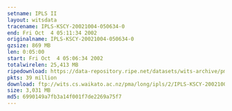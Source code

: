 ```yaml
---
setname: IPLS II
layout: witsdata
tracename: IPLS-KSCY-20021004-050634-0
end: Fri Oct  4 05:11:34 2002
originalname: IPLS-KSCY-20021004-050634-0
gzsize: 869 MB
len: 0:05:00
start: Fri Oct  4 05:06:34 2002
totalwirelen: 25,413 MB
ripedownload: https://data-repository.ripe.net/datasets/wits-archive/pma/long/ipls/2/IPLS-KSCY-20021004-050634-0.gz
pkts: 39 million
download: ftp://wits.cs.waikato.ac.nz/pma/long/ipls/2/IPLS-KSCY-20021004-050634-0.gz
size: 3,031 MB
md5: 6990149a7fb3a14f001f7de2269a75f7
---
```


